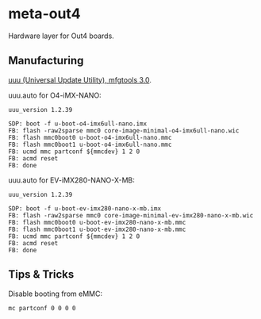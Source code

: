 # meta-out4

Hardware layer for Out4 boards.

## Manufacturing

[uuu (Universal Update Utility), mfgtools 3.0](https://github.com/NXPmicro/mfgtools).

uuu.auto for O4-iMX-NANO:

	uuu_version 1.2.39

	SDP: boot -f u-boot-o4-imx6ull-nano.imx
	FB: flash -raw2sparse mmc0 core-image-minimal-o4-imx6ull-nano.wic
	FB: flash mmc0boot0 u-boot-o4-imx6ull-nano.mmc
	FB: flash mmc0boot1 u-boot-o4-imx6ull-nano.mmc
	FB: ucmd mmc partconf ${mmcdev} 1 2 0
	FB: acmd reset
	FB: done

uuu.auto for EV-iMX280-NANO-X-MB:

	uuu_version 1.2.39

	SDP: boot -f u-boot-ev-imx280-nano-x-mb.imx
	FB: flash -raw2sparse mmc0 core-image-minimal-ev-imx280-nano-x-mb.wic
	FB: flash mmc0boot0 u-boot-ev-imx280-nano-x-mb.mmc
	FB: flash mmc0boot1 u-boot-ev-imx280-nano-x-mb.mmc
	FB: ucmd mmc partconf ${mmcdev} 1 2 0
	FB: acmd reset
	FB: done

## Tips & Tricks

Disable booting from eMMC:

	mc partconf 0 0 0 0
